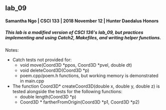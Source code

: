 ## lab_09
#### Samantha Ngo | CSCI 133 | 2018 November 12 | Hunter Daedalus Honors

##### This lab is a modified version of CSCI 136's lab_09, but practices implementing and using Catch2, Makefiles, and writing helper functions.

Notes:
- Catch tests not provided for:
  - void move(Coord3D *ppos, Coord3D *pvel, double dt)
  - void deleteCoord3D(Coord3D *p)
  - poem.cpp/poem.h functions, but working memory is demonstrated in main.cpp
- The function Coord3D* createCoord3D(double x, double y, double z) is tested alongside the tests for the following functions:
  - double length(Coord3D *p)
  - Coord3D * fartherFromOrigin(Coord3D *p1, Coord3D *p2)
  